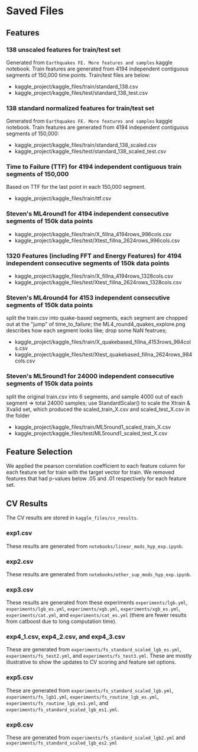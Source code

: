 # Saved Files

## Features

### 138 unscaled features for train/test set 
Generated from `Earthquakes FE. More features and samples` kaggle notebook. Train features are generated from 4194 independent contiguous segments of 150,000 time points. Train/test files are below:
- kaggle_project/kaggle_files/train/standard_138.csv
- kaggle_project/kaggle_files/test/standard_138_test.csv

### 138 standard normalized features for train/test set 
Generated from `Earthquakes FE. More features and samples` kaggle notebook. Train features are generated from 4194 independent contiguous segments of 150,000:
- kaggle_project/kaggle_files/train/standard_138_scaled.csv
- kaggle_project/kaggle_files/test/standard_138_scaled_test.csv

### Time to Failure (TTF) for 4194 independent contiguous train segments of 150,000 
Based on TTF for the last point in each 150,000 segment.
- kaggle_project/kaggle_files/train/ttf.csv

### Steven's ML4round1 for 4194 independent consecutive segments of 150k data points
- kaggle_project/kaggle_files/train/X_fillna_4194rows_996cols.csv
- kaggle_project/kaggle_files/test/Xtest_fillna_2624rows_996cols.csv

### 1320 Features (including FFT and Energy Features) for 4194 independent consecutive segments of 150k data points
- kaggle_project/kaggle_files/train/X_fillna_4194rows_1328cols.csv
- kaggle_project/kaggle_files/test/Xtest_fillna_2624rows_1328cols.csv

### Steven's ML4round4 for 4153 independent consecutive segments of 150k data points
split the train.csv into quake-based segments, each segment are chopped out at the "jump" of time_to_failure; 
the ML4_round4_quakes_explore.png describes how each segment looks like;
drop some NaN featrues; 
- kaggle_project/kaggle_files/train/X_quakebased_fillna_4153rows_984cols.csv
- kaggle_project/kaggle_files/test/Xtest_quakebased_fillna_2624rows_984cols.csv

### Steven's ML5round1 for 24000 independent consecutive segments of 150k data points
split the original train.csv into 6 segments, and sample 4000 out of each segment => total 24000 samples; 
use StandardScalar() to scale the Xtrain & Xvalid set, which produced the scaled_train_X.csv and scaled_test_X.csv in the folder

- kaggle_project/kaggle_files/train/ML5round1_scaled_train_X.csv
- kaggle_project/kaggle_files/test/ML5round1_scaled_test_X.csv

## Feature Selection

We applied the pearson correlation coefficient to each feature column for each feature set for train with the target vector for train. We removed features that had p-values below .05 and .01 respectively for each feature set.


## CV Results

The CV results are stored in `kaggle_files/cv_results`.

### exp1.csv

These results are generated from `notebooks/linear_mods_hyp_exp.ipynb`.

### exp2.csv

These results are generated from `notebooks/other_sup_mods_hyp_exp.ipynb`.

### exp3.csv

These results are generated from these experiments `experiments/lgb.yml`, `experiments/lgb_es.yml`, `experiments/xgb.yml`, `experiments/xgb_es.yml`, `experiments/cat.yml`, and `experiments/cat_es.yml` (there are fewer results from catboost due to long computation time).

### exp4_1.csv, exp4_2.csv, and exp4_3.csv

These are generated from `experiments/fs_standard_scaled_lgb_es.yml`, `experiments/fs_test2.yml`, and `experiments/fs_test3.yml`. These are mostly illustrative to show the updates to CV scoring and feature set options.

### exp5.csv

These are generated from `experiments/fs_standard_scaled_lgb.yml`, `experiments/fs_lgb1.yml`, `experiments/fs_routine_lgb_es.yml`, `experiments/fs_routine_lgb_es1.yml`, and `experiments/fs_standard_scaled_lgb_es1.yml`. 

### exp6.csv

These are generated from `experiments/fs_standard_scaled_lgb2.yml` and `experiments/fs_standard_scaled_lgb_es2.yml`
